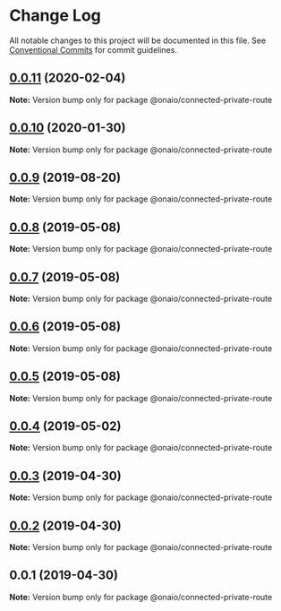 # Change Log

All notable changes to this project will be documented in this file.
See [Conventional Commits](https://conventionalcommits.org) for commit guidelines.

## [0.0.11](https://github.com/onaio/js-tools/compare/@onaio/connected-private-route@0.0.10...@onaio/connected-private-route@0.0.11) (2020-02-04)

**Note:** Version bump only for package @onaio/connected-private-route

## [0.0.10](https://github.com/onaio/js-tools/compare/@onaio/connected-private-route@0.0.9...@onaio/connected-private-route@0.0.10) (2020-01-30)

**Note:** Version bump only for package @onaio/connected-private-route

## [0.0.9](https://github.com/onaio/js-tools/compare/@onaio/connected-private-route@0.0.8...@onaio/connected-private-route@0.0.9) (2019-08-20)

**Note:** Version bump only for package @onaio/connected-private-route

## [0.0.8](https://github.com/onaio/js-tools/compare/@onaio/connected-private-route@0.0.7...@onaio/connected-private-route@0.0.8) (2019-05-08)

**Note:** Version bump only for package @onaio/connected-private-route

## [0.0.7](https://github.com/onaio/js-tools/compare/@onaio/connected-private-route@0.0.6...@onaio/connected-private-route@0.0.7) (2019-05-08)

**Note:** Version bump only for package @onaio/connected-private-route

## [0.0.6](https://github.com/onaio/js-tools/compare/@onaio/connected-private-route@0.0.5...@onaio/connected-private-route@0.0.6) (2019-05-08)

**Note:** Version bump only for package @onaio/connected-private-route

## [0.0.5](https://github.com/onaio/js-tools/compare/@onaio/connected-private-route@0.0.5...@onaio/connected-private-route@0.0.5) (2019-05-08)

**Note:** Version bump only for package @onaio/connected-private-route

## [0.0.4](https://github.com/onaio/js-tools/compare/@onaio/connected-private-route@0.0.3...@onaio/connected-private-route@0.0.4) (2019-05-02)

**Note:** Version bump only for package @onaio/connected-private-route

## [0.0.3](https://github.com/onaio/js-tools/compare/@onaio/connected-private-route@0.0.2...@onaio/connected-private-route@0.0.3) (2019-04-30)

**Note:** Version bump only for package @onaio/connected-private-route

## [0.0.2](https://github.com/onaio/js-tools/compare/@onaio/connected-private-route@0.0.1...@onaio/connected-private-route@0.0.2) (2019-04-30)

**Note:** Version bump only for package @onaio/connected-private-route

## 0.0.1 (2019-04-30)

**Note:** Version bump only for package @onaio/connected-private-route
